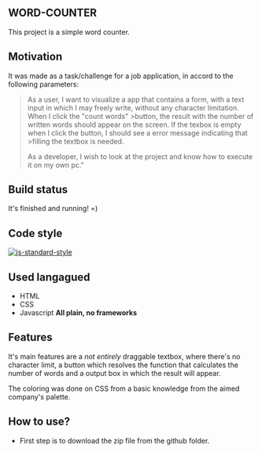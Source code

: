 ## WORD-COUNTER

This project is a simple word counter.

## Motivation

It was made as a task/challenge for a job application, in accord to the following parameters:

>As a user, I want to visualize a app that contains a form, with a text input in which I may
>freely write, without any character limitation. When I click the "count words" >button, the
>result with the number of written words should appear on the screen. If the texbox is empty
>when I click the button, I should see a error message indicating that >filling the textbox is needed.
>
>As a developer, I wish to look at the project and know how to execute it on my own pc."

## Build status

It's finished and running! =)

## Code style

[![js-standard-style](https://img.shields.io/badge/code%20style-standard-brightgreen.svg?style=flat)](https://github.com/feross/standard)

## Used langagued

- HTML
- CSS
- Javascript
  **All plain, no frameworks**

## Features

It's main features are a _not entirely_ draggable textbox, where there's no character limit, a button which resolves the function that calculates the number of words and a output box in which the result will appear.

The coloring was done on CSS from a basic knowledge from the aimed company's palette.

## How to use?

- First step is to download the zip file from the github folder.
